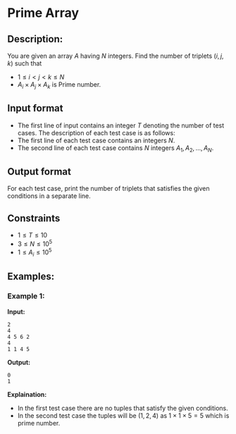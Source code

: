 # Prime Array
## Description:

You are given an array $A$ having $N$ integers. Find the number of triplets $(i, j, k)$ such that

- $1 \leq i < j < k \leq N$
- $A_i \times A_j \times A_k$ is Prime number.

## Input format

- The first line of input contains an integer $T$ denoting the number of test cases. The description of each test case is as follows:
- The first line of each test case contains an integers $N$.
- The second line of each test case contains $N$ integers $A_1, A_2, \ldots, A_N$.

## Output format

For each test case, print the number of triplets that satisfies the given conditions in a separate line.

## Constraints

- $1 \leq T \leq 10$
- $3 \leq N \leq 10^5$
- $1 \leq A_i \leq 10^5$

## Examples:
### Example 1:
**Input:**
```
2
4
4 5 6 2
4
1 1 4 5
```
**Output:**
```
0
1
```
**Explaination:**  
- In the first test case there are no tuples that satisfy the given conditions.
- In the second test case the tuples will be $(1, 2, 4)$ as $1 \times 1 \times 5 = 5$ which is prime number.